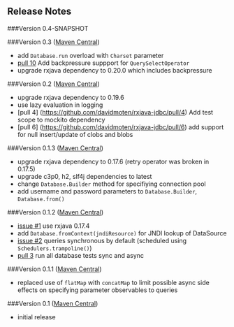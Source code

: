 Release Notes
---------------
###Version 0.4-SNAPSHOT

###Version 0.3 ([Maven Central](http://search.maven.org/#artifactdetails%7Ccom.github.davidmoten%7Crxjava-jdbc%7C0.3%7Cjar))
* add ```Database.run``` overload with ```Charset``` parameter
* [pull 10](https://github.com/davidmoten/rxjava-jdbc/pull/10) Add backpressure suppport for ```QuerySelectOperator```
* upgrade rxjava dependency to 0.20.0 which includes backpressure

###Version 0.2 ([Maven Central](http://search.maven.org/#artifactdetails%7Ccom.github.davidmoten%7Crxjava-jdbc%7C0.2%7Cjar))
* upgrade rxjava dependency to 0.19.6
* use lazy evaluation in logging
* [pull 4] (https://github.com/davidmoten/rxjava-jdbc/pull/4) Add test scope to mockito dependency
* [pull 6] (https://github.com/davidmoten/rxjava-jdbc/pull/6) add support for null insert/update of clobs and blobs

###Version 0.1.3 ([Maven Central](http://search.maven.org/#artifactdetails%7Ccom.github.davidmoten%7Crxjava-jdbc%7C0.1.3%7Cjar))
* upgrade rxjava dependency to 0.17.6 (retry operator was broken in 0.17.5)
* upgrade c3p0, h2, slf4j dependencies to latest
* change ```Database.Builder``` method for specifiying connection pool
* add username and password parameters to ```Database.Builder```, ```Database.from()```

###Version 0.1.2 ([Maven Central](http://search.maven.org/#artifactdetails%7Ccom.github.davidmoten%7Crxjava-jdbc%7C0.1.2%7Cjar))
* [issue #1](https://github.com/davidmoten/rxjava-jdbc/issues/1) use rxjava 0.17.4
* add ```Database.fromContext(jndiResource)``` for JNDI lookup of DataSource 
* [issue #2](https://github.com/davidmoten/rxjava-jdbc/issues/2) queries synchronous by default (scheduled using ```Schedulers.trampoline()```)
* [pull 3](https://github.com/davidmoten/rxjava-jdbc/pull/3) run all database tests sync and async 

###Version 0.1.1 ([Maven Central](http://search.maven.org/#artifactdetails%7Ccom.github.davidmoten%7Crxjava-jdbc%7C0.1.1%7Cjar))
* replaced use of ```flatMap``` with ```concatMap``` to limit possible async side effects on specifying parameter observables to queries

###Version 0.1 ([Maven Central](http://search.maven.org/#artifactdetails%7Ccom.github.davidmoten%7Crxjava-jdbc%7C0.1%7Cjar))
* initial release
